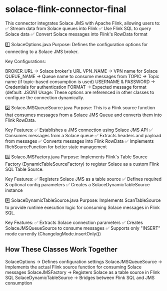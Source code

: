 # solace-flink-connector-final

This connector integrates Solace JMS with Apache Flink, allowing users to:
✅ Stream data from Solace queues into Flink
✅ Use Flink SQL to query Solace data
✅ Convert Solace messages into Flink's RowData format

1️⃣ SolaceOptions.java
Purpose:
Defines the configuration options for connecting to a Solace JMS broker.

Key Configurations:

BROKER_URL → Solace broker's URL
VPN_NAME → VPN name for Solace
QUEUE_NAME → Queue name to consume messages from
TOPIC → Topic name (if topic-based consumption is used)
USERNAME & PASSWORD → Credentials for authentication
FORMAT → Expected message format (default: JSON)
Usage:
These options are referenced in other classes to configure the connection dynamically.

2️⃣ SolaceJMSQueueSource.java
Purpose:
This is a Flink source function that consumes messages from a Solace JMS Queue and converts them into Flink RowData.

Key Features:
✅ Establishes a JMS connection using Solace JMS API
✅ Consumes messages from a Solace queue
✅ Extracts headers and payload from messages
✅ Converts messages into Flink RowData
✅ Implements RichSourceFunction<RowData> for better state management

3️⃣ SolaceJMSFactory.java
Purpose:
Implements Flink's Table Source Factory (DynamicTableSourceFactory) to register Solace as a custom Flink SQL Table Source.

Key Features:
✅ Registers Solace JMS as a table source
✅ Defines required & optional config parameters
✅ Creates a SolaceDynamicTableSource instance

4️⃣ SolaceDynamicTableSource.java
Purpose:
Implements ScanTableSource to provide runtime execution logic for consuming Solace messages in Flink SQL.

Key Features:
✅ Extracts Solace connection parameters
✅ Creates SolaceJMSQueueSource to consume messages
✅ Supports only "INSERT" mode currently (ChangelogMode.insertOnly())

## How These Classes Work Together
SolaceOptions → Defines configuration settings
SolaceJMSQueueSource → Implements the actual Flink source function for consuming Solace messages
SolaceJMSFactory → Registers Solace as a table source in Flink SQL
SolaceDynamicTableSource → Bridges between Flink SQL and JMS consumption
